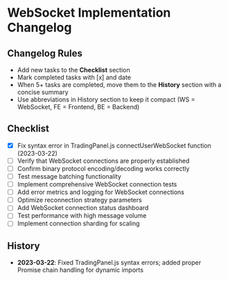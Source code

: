 # WebSocket Implementation Changelog

## Changelog Rules
- Add new tasks to the **Checklist** section
- Mark completed tasks with [x] and date
- When 5+ tasks are completed, move them to the **History** section with a concise summary
- Use abbreviations in History section to keep it compact (WS = WebSocket, FE = Frontend, BE = Backend)

## Checklist
- [x] Fix syntax error in TradingPanel.js connectUserWebSocket function (2023-03-22)
- [ ] Verify that WebSocket connections are properly established
- [ ] Confirm binary protocol encoding/decoding works correctly
- [ ] Test message batching functionality
- [ ] Implement comprehensive WebSocket connection tests
- [ ] Add error metrics and logging for WebSocket connections
- [ ] Optimize reconnection strategy parameters
- [ ] Add WebSocket connection status dashboard
- [ ] Test performance with high message volume
- [ ] Implement connection sharding for scaling

## History
- **2023-03-22**: Fixed TradingPanel.js syntax errors; added proper Promise chain handling for dynamic imports